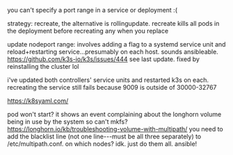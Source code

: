 you can't specify a port range in a service or deployment :(

strategy: recreate, the alternative is rollingupdate. recreate kills all pods in the deployment before recreating any when you replace

update nodeport range: involves adding a flag to a systemd service unit and reload+restarting service...presumably on each host. sounds ansibleable. https://github.com/k3s-io/k3s/issues/444 see last update. fixed by reinstalling the cluster lol

i've updated both controllers' service units and restarted k3s on each. recreating the service still fails because 9009 is outside of 30000-32767

https://k8syaml.com/

pod won't start? it shows an event complaining about the longhorn volume being in use by the system so can't mkfs? https://longhorn.io/kb/troubleshooting-volume-with-multipath/ you need to add the blacklist line (not one line---must be all three separately) to /etc/multipath.conf. on which nodes? idk. just do them all. ansible!